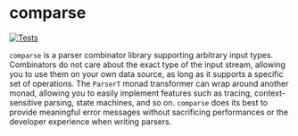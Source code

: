 # comparse

[![Tests](https://github.com/nasso/comparse/actions/workflows/tests.yml/badge.svg)](https://github.com/nasso/comparse/actions/workflows/tests.yml)

`comparse` is a parser combinator library supporting arbitrary input types.
Combinators do not care about the exact type of the input stream, allowing you
to use them on your own data source, as long as it supports a specific set of
operations. The `ParserT` monad transformer can wrap around another monad,
allowing you to easily implement features such as tracing, context-sensitive
parsing, state machines, and so on. `comparse` does its best to provide
meaningful error messages without sacrificing performances or the developer
experience when writing parsers.
